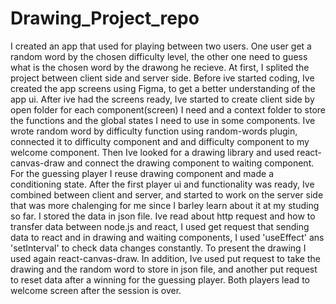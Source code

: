 # Drawing_Project_repo
I created an app that used for playing between two users. One user get a random word by the chosen difficulty level, 
the other one need to guess what is the chosen word by the drawong he recieve.
At first, I splited the project between client side and server side.
Before ive started coding, Ive created the app screens using Figma, to get a better understanding of the app ui.
After ive had the screens ready, Ive started to create client side by open folder for each component(screen) I need
and a context folder to store the functions and the global states I need to use in some components.
Ive wrote random word by difficulty function using random-words plugin, connected it to difficulty component and and
difficulty component to my welcome component.
Then Ive looked for a drawing library and used react-canvas-draw and connect the drawing component to waiting component.
For the guessing player I reuse drawing component and made a conditioning state.
After the first player ui and functionality was ready, Ive combined between client and server,
and started to work on the server side that was more chalenging for me since I barley learn about it at my studing so far.
I stored the data in json file. Ive read about http request and how to transfer data between node.js and react, 
I used get request that sending data to react and in drawing and waiting components, I used 'useEffect' ans 'setInterval' to check
data changes constantly. To present the drawing I used again react-canvas-draw.
In addition, Ive used put request to take the drawing and the random word to store in json file, and another
put request to reset data after a winning for the guessing player.
Both players lead to welcome screen after the session is over.



